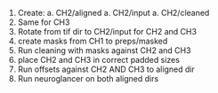 1. Create:
    a. CH2/aligned
    a. CH2/input
    a. CH2/cleaned
1. Same for CH3
1. Rotate from tif dir to CH2/input  for CH2 and CH3
1. create masks from CH1 to preps/masked
1. Run cleaning with masks against  CH2 and CH3
1. place CH2 and CH3 in correct padded sizes
1. Run offsets against CH2 AND CH3 to aligned dir
1. Run neuroglancer on both aligned dirs
